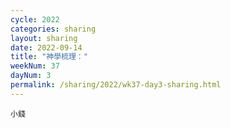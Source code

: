 ```yaml
---
cycle: 2022
categories: sharing
layout: sharing
date: 2022-09-14
title: "神學梳理："
weekNum: 37
dayNum: 3
permalink: /sharing/2022/wk37-day3-sharing.html
---
```


[](https://eccseattle.github.io/media/sharing/2022/wk037/2022-09-14-bin.m4a)

`小錢`
